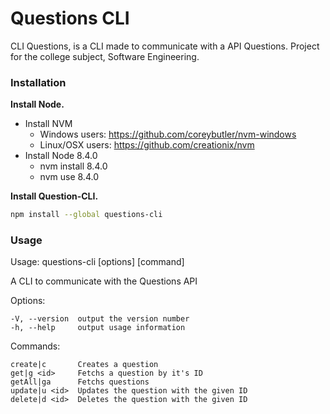 # Questions CLI

CLI Questions, is a CLI made to communicate with a API Questions. 
Project for the college subject, Software Engineering.

### Installation

**Install Node.**
- Install NVM
  - Windows users: https://github.com/coreybutler/nvm-windows
  - Linux/OSX users: https://github.com/creationix/nvm 
- Install Node 8.4.0
  - nvm install 8.4.0
  - nvm use 8.4.0

**Install Question-CLI.**

```sh
npm install --global questions-cli
```

### Usage
  Usage: questions-cli [options] [command]

  A CLI to communicate with the Questions API


  Options:

    -V, --version  output the version number
    -h, --help     output usage information


  Commands:

    create|c       Creates a question
    get|g <id>     Fetchs a question by it's ID
    getAll|ga      Fetchs questions
    update|u <id>  Updates the question with the given ID
    delete|d <id>  Deletes the question with the given ID

